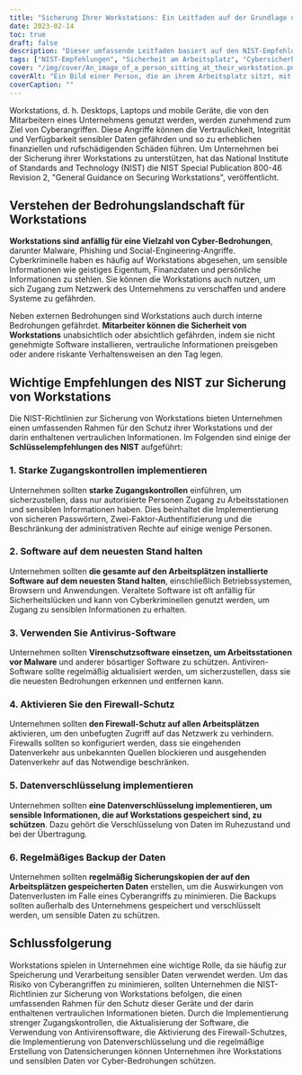 ```yaml
---
title: "Sicherung Ihrer Workstations: Ein Leitfaden auf der Grundlage der NIST-Empfehlungen"
date: 2023-02-14
toc: true
draft: false
description: "Dieser umfassende Leitfaden basiert auf den NIST-Empfehlungen für die Implementierung starker Zugangskontrollen, die Aktualisierung von Software, die Verwendung von Antivirensoftware, die Aktivierung von Firewalls, die Implementierung von Datenverschlüsselung und die regelmäßige Erstellung von Datensicherungen."
tags: ["NIST-Empfehlungen", "Sicherheit am Arbeitsplatz", "Cybersicherheit", "Datenverschlüsselung", "Firewall-Schutz", "Antiviren-Software", "Zugangskontrollen", "sensible Informationen", "Cyberangriffe", "Datensicherung"]
cover: "/img/cover/An_image_of_a_person_sitting_at_their_workstation.png"
coverAlt: "Ein Bild einer Person, die an ihrem Arbeitsplatz sitzt, mit einem Sicherheitsschloss im Vordergrund, das auf die Bedeutung der Sicherung von Arbeitsplätzen hinweist."
coverCaption: ""
---
```


Workstations, d. h. Desktops, Laptops und mobile Geräte, die von den Mitarbeitern eines Unternehmens genutzt werden, werden zunehmend zum Ziel von Cyberangriffen. Diese Angriffe können die Vertraulichkeit, Integrität und Verfügbarkeit sensibler Daten gefährden und so zu erheblichen finanziellen und rufschädigenden Schäden führen. Um Unternehmen bei der Sicherung ihrer Workstations zu unterstützen, hat das National Institute of Standards and Technology (NIST) die NIST Special Publication 800-46 Revision 2, "General Guidance on Securing Workstations", veröffentlicht.

## Verstehen der Bedrohungslandschaft für Workstations

**Workstations sind anfällig für eine Vielzahl von Cyber-Bedrohungen**, darunter Malware, Phishing und Social-Engineering-Angriffe. Cyberkriminelle haben es häufig auf Workstations abgesehen, um sensible Informationen wie geistiges Eigentum, Finanzdaten und persönliche Informationen zu stehlen. Sie können die Workstations auch nutzen, um sich Zugang zum Netzwerk des Unternehmens zu verschaffen und andere Systeme zu gefährden.

Neben externen Bedrohungen sind Workstations auch durch interne Bedrohungen gefährdet. **Mitarbeiter können die Sicherheit von Workstations** unabsichtlich oder absichtlich gefährden, indem sie nicht genehmigte Software installieren, vertrauliche Informationen preisgeben oder andere riskante Verhaltensweisen an den Tag legen.

## Wichtige Empfehlungen des NIST zur Sicherung von Workstations

Die NIST-Richtlinien zur Sicherung von Workstations bieten Unternehmen einen umfassenden Rahmen für den Schutz ihrer Workstations und der darin enthaltenen vertraulichen Informationen. Im Folgenden sind einige der **Schlüsselempfehlungen des NIST** aufgeführt:

### 1. Starke Zugangskontrollen implementieren

Unternehmen sollten **starke Zugangskontrollen** einführen, um sicherzustellen, dass nur autorisierte Personen Zugang zu Arbeitsstationen und sensiblen Informationen haben. Dies beinhaltet die Implementierung von sicheren Passwörtern, Zwei-Faktor-Authentifizierung und die Beschränkung der administrativen Rechte auf einige wenige Personen.

### 2. Software auf dem neuesten Stand halten

Unternehmen sollten **die gesamte auf den Arbeitsplätzen installierte Software auf dem neuesten Stand halten**, einschließlich Betriebssystemen, Browsern und Anwendungen. Veraltete Software ist oft anfällig für Sicherheitslücken und kann von Cyberkriminellen genutzt werden, um Zugang zu sensiblen Informationen zu erhalten.

### 3. Verwenden Sie Antivirus-Software

Unternehmen sollten **Virenschutzsoftware einsetzen, um Arbeitsstationen vor Malware** und anderer bösartiger Software zu schützen. Antiviren-Software sollte regelmäßig aktualisiert werden, um sicherzustellen, dass sie die neuesten Bedrohungen erkennen und entfernen kann.

### 4. Aktivieren Sie den Firewall-Schutz

Unternehmen sollten **den Firewall-Schutz auf allen Arbeitsplätzen** aktivieren, um den unbefugten Zugriff auf das Netzwerk zu verhindern. Firewalls sollten so konfiguriert werden, dass sie eingehenden Datenverkehr aus unbekannten Quellen blockieren und ausgehenden Datenverkehr auf das Notwendige beschränken.

### 5. Datenverschlüsselung implementieren

Unternehmen sollten **eine Datenverschlüsselung implementieren, um sensible Informationen, die auf Workstations gespeichert sind, zu schützen**. Dazu gehört die Verschlüsselung von Daten im Ruhezustand und bei der Übertragung.

### 6. Regelmäßiges Backup der Daten

Unternehmen sollten **regelmäßig Sicherungskopien der auf den Arbeitsplätzen gespeicherten Daten** erstellen, um die Auswirkungen von Datenverlusten im Falle eines Cyberangriffs zu minimieren. Die Backups sollten außerhalb des Unternehmens gespeichert und verschlüsselt werden, um sensible Daten zu schützen.

## Schlussfolgerung

Workstations spielen in Unternehmen eine wichtige Rolle, da sie häufig zur Speicherung und Verarbeitung sensibler Daten verwendet werden. Um das Risiko von Cyberangriffen zu minimieren, sollten Unternehmen die NIST-Richtlinien zur Sicherung von Workstations befolgen, die einen umfassenden Rahmen für den Schutz dieser Geräte und der darin enthaltenen vertraulichen Informationen bieten. Durch die Implementierung strenger Zugangskontrollen, die Aktualisierung der Software, die Verwendung von Antivirensoftware, die Aktivierung des Firewall-Schutzes, die Implementierung von Datenverschlüsselung und die regelmäßige Erstellung von Datensicherungen können Unternehmen ihre Workstations und sensiblen Daten vor Cyber-Bedrohungen schützen.

